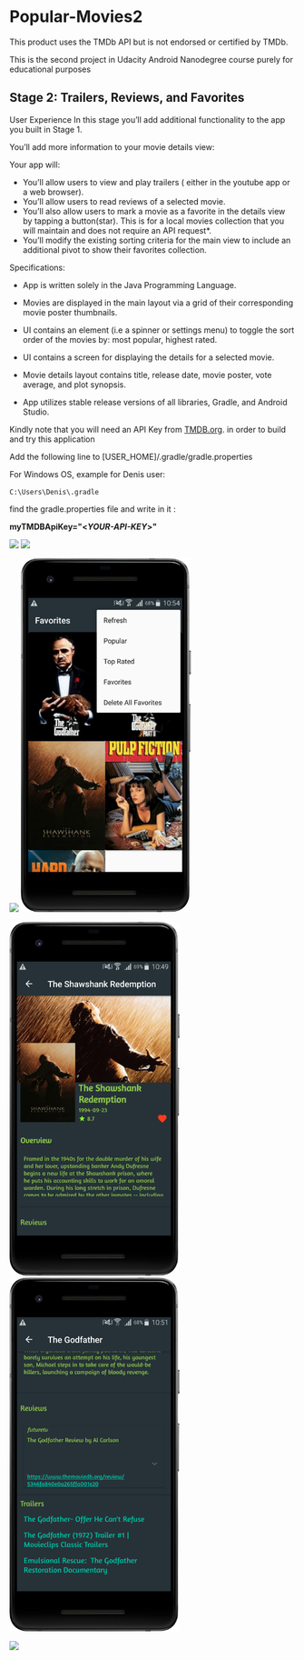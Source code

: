 # Popular-Movies2
This product uses the TMDb API but is not endorsed or certified by TMDb.


This is the second project in Udacity Android Nanodegree course purely for educational purposes

## Stage 2: Trailers, Reviews, and Favorites

User Experience
In this stage you’ll add additional functionality to the app you built in Stage 1.

You’ll add more information to your movie details view:

Your app will:
- You’ll allow users to view and play trailers ( either in the youtube app or a web browser).
- You’ll allow users to read reviews of a selected movie.
- You’ll also allow users to mark a movie as a favorite in the details view by tapping a button(star). This is for a local movies collection that you will maintain and does not require an API request*.
- You’ll modify the existing sorting criteria for the main view to include an additional pivot to show their favorites collection.

Specifications:
* App is written solely in the Java Programming Language.

* Movies are displayed in the main layout via a grid of their corresponding movie poster thumbnails.

* UI contains an element (i.e a spinner or settings menu) to toggle the sort order of the movies by: most popular, highest rated.

* UI contains a screen for displaying the details for a selected movie.

* Movie details layout contains title, release date, movie poster, vote average, and plot synopsis.

* App utilizes stable release versions of all libraries, Gradle, and Android Studio.

Kindly note that you will need an API Key from [TMDB.org][1]. in order to build and try this application

Add the following line to \[USER_HOME]/.gradle/gradle.properties

For Windows OS, example for Denis user:

    C:\Users\Denis\.gradle
    
find the gradle.properties file and write in it :

**myTMDBApiKey="<_YOUR-API-KEY_>"** 

[1]:https://developers.themoviedb.org/3/getting-started/introduction

<img src="ScreenShots/device-2020-05-05-120708.png" width="300">    <img src="ScreenShots/device-2020-05-05-123133.png" width="300">

 <img src="ScreenShots/device-2020-05-05-123342.png" width="300">   <img src="ScreenShots/device-2020-11-08-105458.png" width="300">

<img src="ScreenShots/device-2020-11-08-105028.png" width="300">    <img src="ScreenShots/device-2020-11-08-105205.png" width="300">

<img src="ScreenShots/device-2020-05-05-123223.png" width="300">